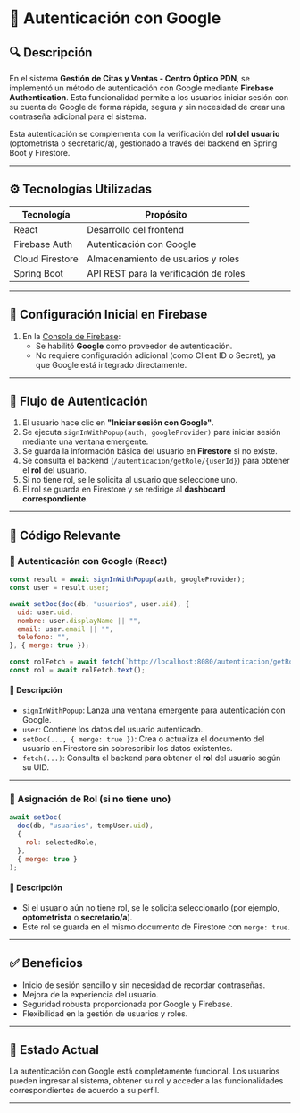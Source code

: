 
# 🔐 Autenticación con Google

## 🔍 Descripción

En el sistema **Gestión de Citas y Ventas - Centro Óptico PDN**, se implementó un método de autenticación con Google mediante **Firebase Authentication**. Esta funcionalidad permite a los usuarios iniciar sesión con su cuenta de Google de forma rápida, segura y sin necesidad de crear una contraseña adicional para el sistema.

Esta autenticación se complementa con la verificación del **rol del usuario** (optometrista o secretario/a), gestionado a través del backend en Spring Boot y Firestore.

---

## ⚙️ Tecnologías Utilizadas

| Tecnología         | Propósito                                  |
|--------------------|---------------------------------------------|
| React              | Desarrollo del frontend                     |
| Firebase Auth      | Autenticación con Google                    |
| Cloud Firestore    | Almacenamiento de usuarios y roles          |
| Spring Boot        | API REST para la verificación de roles      |

---

## 🔧 Configuración Inicial en Firebase

1. En la [Consola de Firebase](https://console.firebase.google.com/):
   - Se habilitó **Google** como proveedor de autenticación.
   - No requiere configuración adicional (como Client ID o Secret), ya que Google está integrado directamente.

---

## 🔄 Flujo de Autenticación

1. El usuario hace clic en **"Iniciar sesión con Google"**.
2. Se ejecuta `signInWithPopup(auth, googleProvider)` para iniciar sesión mediante una ventana emergente.
3. Se guarda la información básica del usuario en **Firestore** si no existe.
4. Se consulta el backend (`/autenticacion/getRole/{userId}`) para obtener el **rol** del usuario.
5. Si no tiene rol, se le solicita al usuario que seleccione uno.
6. El rol se guarda en Firestore y se redirige al **dashboard correspondiente**.

---

## 📄 Código Relevante

### 🔐 Autenticación con Google (React)

```js
const result = await signInWithPopup(auth, googleProvider);
const user = result.user;

await setDoc(doc(db, "usuarios", user.uid), {
  uid: user.uid,
  nombre: user.displayName || "",
  email: user.email || "",
  telefono: "",
}, { merge: true });

const rolFetch = await fetch(`http://localhost:8080/autenticacion/getRole/${user.uid}`);
const rol = await rolFetch.text();
```

#### 📝 Descripción

- `signInWithPopup`: Lanza una ventana emergente para autenticación con Google.
- `user`: Contiene los datos del usuario autenticado.
- `setDoc(..., { merge: true })`: Crea o actualiza el documento del usuario en Firestore sin sobrescribir los datos existentes.
- `fetch(...)`: Consulta el backend para obtener el **rol** del usuario según su UID.

---

### 👥 Asignación de Rol (si no tiene uno)

```js
await setDoc(
  doc(db, "usuarios", tempUser.uid),
  {
    rol: selectedRole,
  },
  { merge: true }
);
```

#### 📝 Descripción

- Si el usuario aún no tiene rol, se le solicita seleccionarlo (por ejemplo, **optometrista** o **secretario/a**).
- Este rol se guarda en el mismo documento de Firestore con `merge: true`.

---

## ✅ Beneficios

- Inicio de sesión sencillo y sin necesidad de recordar contraseñas.
- Mejora de la experiencia del usuario.
- Seguridad robusta proporcionada por Google y Firebase.
- Flexibilidad en la gestión de usuarios y roles.

---

## 🚀 Estado Actual

La autenticación con Google está completamente funcional. Los usuarios pueden ingresar al sistema, obtener su rol y acceder a las funcionalidades correspondientes de acuerdo a su perfil.

---